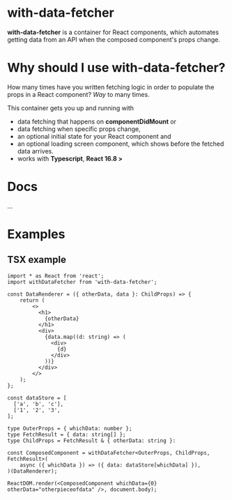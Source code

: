 # with-data-fetcher

**with-data-fetcher** is a container for React components, which automates getting data from an API when the composed component's props change.

# Why should I use with-data-fetcher?

How many times have you written fetching logic in order to populate the props in a React component? *Way* to many times.

This container gets you up and running with
* data fetching that happens on **componentDidMount** or
* data fetching when specific props change,
* an optional initial state for your React component and
* an optional loading screen component, which shows before the fetched data arrives.
* works with **Typescript**, **React 16.8 >**

# Docs

...

# Examples

## TSX example

```
import * as React from 'react';
import withDataFetcher from 'with-data-fetcher';

const DataRenderer = ({ otherData, data }: ChildProps) => {
    return (
        <>
          <h1>
            {otherData}
          </h1>
          <div>
            {data.map((d: string) => (
              <div>
                {d}
              </div>
            ))}
          </div>
        </>
    );
};

const dataStore = [
  ['a', 'b', 'c'],
  ['1', '2', '3',
];

type OuterProps = { whichData: number };
type FetchResult = { data: string[] };
type ChildProps = FetchResult & { otherData: string }:

const ComposedComponent = withDataFetcher<OuterProps, ChildProps, FetchResult>(
    async ({ whichData }) => ({ data: dataStore[whichData] }),
)(DataRenderer);

ReactDOM.render(<ComposedComponent whichData={0} otherData="otherpieceofdata" />, document.body);

```
